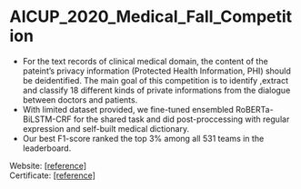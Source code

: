 # AICUP_2020_Medical_Fall_Competition
  - For the text records of clinical medical domain, the content of the pateint’s privacy information (Protected Health Information, PHI) should be deidentified. The main goal of this competition is to identify ,extract and classify 18 different kinds of private informations from the dialogue between doctors and patients. 
  - With limited dataset provided, we fine-tuned ensembled RoBERTa-BiLSTM-CRF for the shared task and did post-proccessing with regular expression and self-built medical dictionary.
  - Our best F1-score ranked the top 3% among all 531 teams in the leaderboard.

Website: [[reference]](https://aidea-web.tw/topic/d84fabf5-9adf-4e1d-808e-91fbd4e03e6d)  
Certificate: [[reference]](https://www.aicup.tw/_files/ugd/7fbdbf_4ed126ff1bb34c19b39f3d476361210d.pdf)
